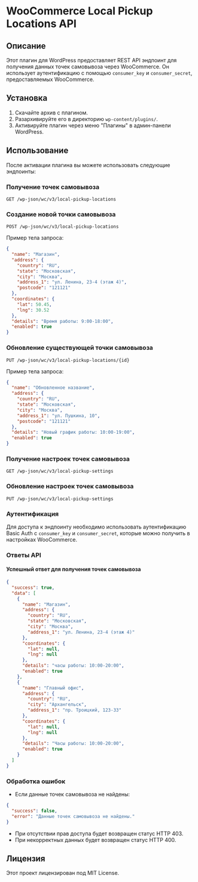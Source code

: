 # WooCommerce Local Pickup Locations API

## Описание
Этот плагин для WordPress предоставляет REST API эндпоинт для получения данных точек самовывоза через WooCommerce. Он использует аутентификацию с помощью `consumer_key` и `consumer_secret`, предоставляемых WooCommerce.

## Установка
1. Скачайте архив с плагином.
2. Разархивируйте его в директорию `wp-content/plugins/`.
3. Активируйте плагин через меню "Плагины" в админ-панели WordPress.

## Использование
После активации плагина вы можете использовать следующие эндпоинты:

### Получение точек самовывоза

```
GET /wp-json/wc/v3/local-pickup-locations
```

### Создание новой точки самовывоза

```
POST /wp-json/wc/v3/local-pickup-locations
```

Пример тела запроса:
```json
{
  "name": "Магазин",
  "address": {
    "country": "RU",
    "state": "Московская",
    "city": "Москва",
    "address_1": "ул. Ленина, 23-4 (этаж 4)",
    "postcode": "121121"
  },
  "coordinates": {
    "lat": 50.45,
    "lng": 30.52
  },
  "details": "Время работы: 9:00-18:00",
  "enabled": true
}
```

### Обновление существующей точки самовывоза

```
PUT /wp-json/wc/v3/local-pickup-locations/{id}
```

Пример тела запроса:
```json
{
  "name": "Обновленное название",
  "address": {
    "country": "RU",
    "state": "Московская",
    "city": "Москва",
    "address_1": "ул. Пушкина, 10",
    "postcode": "121121"
  },
  "details": "Новый график работы: 10:00-19:00",
  "enabled": true
}
```

### Получение настроек точек самовывоза

```
GET /wp-json/wc/v3/local-pickup-settings
```

### Обновление настроек точек самовывоза

```
PUT /wp-json/wc/v3/local-pickup-settings
```

### Аутентификация
Для доступа к эндпоинту необходимо использовать аутентификацию Basic Auth с `consumer_key` и `consumer_secret`, которые можно получить в настройках WooCommerce.

### Ответы API

#### Успешный ответ для получения точек самовывоза
```json
{
  "success": true,
  "data": [
    {
      "name": "Магазин",
      "address": {
        "country": "RU",
        "state": "Московская",
        "city": "Москва",
        "address_1": "ул. Ленина, 23-4 (этаж 4)"
      },
      "coordinates": {
        "lat": null,
        "lng": null
      },
      "details": "часы работы: 10:00-20:00",
      "enabled": true
    },
    {
      "name": "Главный офис",
      "address": {
        "country": "RU",
        "city": "Архангельск",
        "address_1": "пр. Троицкий, 123-33"
      },
      "coordinates": {
        "lat": null,
        "lng": null
      },
      "details": "Часы работы: 10:00-20:00",
      "enabled": true
    }
  ]
}
```

### Обработка ошибок
- Если данные точек самовывоза не найдены:
```json
{
  "success": false,
  "error": "Данные точек самовывоза не найдены."
}
```

- При отсутствии прав доступа будет возвращен статус HTTP 403.
- При некорректных данных будет возвращен статус HTTP 400.

## Лицензия
Этот проект лицензирован под MIT License.